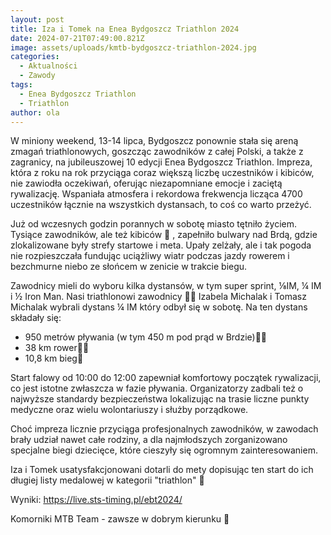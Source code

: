```yaml
---
layout: post
title: Iza i Tomek na Enea Bydgoszcz Triathlon 2024
date: 2024-07-21T07:49:00.821Z
image: assets/uploads/kmtb-bydgoszcz-triathlon-2024.jpg
categories:
  - Aktualności
  - Zawody
tags:
  - Enea Bydgoszcz Triathlon
  - Triathlon
author: ola
---
```

W miniony weekend, 13-14 lipca, Bydgoszcz ponownie stała się areną zmagań triathlonowych, goszcząc zawodników z całej Polski, a także z zagranicy, na jubileuszowej 10 edycji Enea Bydgoszcz Triathlon. Impreza, która z roku na rok przyciąga coraz większą liczbę uczestników i kibiców, nie zawiodła oczekiwań, oferując niezapomniane emocje i zaciętą rywalizację. Wspaniała atmosfera i rekordowa frekwencja licząca 4700 uczestników łącznie na wszystkich dystansach, to coś co warto przeżyć.
<!--more-->

Już od wczesnych godzin porannych w sobotę miasto tętniło życiem. Tysiące zawodników, ale też kibiców 🫶 , zapełniło bulwary nad Brdą, gdzie zlokalizowane były strefy startowe i meta. Upały zelżały, ale i tak pogoda nie rozpieszczała fundując uciążliwy wiatr podczas jazdy rowerem i bezchmurne niebo ze słońcem w zenicie w trakcie biegu.

Zawodnicy mieli do wyboru kilka dystansów, w tym super sprint, ⅛IM, ¼ IM i ½ Iron Man. Nasi triathlonowi zawodnicy 💚🖤 Izabela Michalak i Tomasz Michalak wybrali dystans ¼ IM który odbył się w sobotę. Na ten dystans składały się:

* 950 metrów pływania (w tym 450 m pod prąd w Brdzie)🏊‍♀️
* 38 km rower🚴‍♂️
* 10,8 km bieg🏃

Start falowy od 10:00 do 12:00 zapewniał komfortowy początek rywalizacji, co jest istotne zwłaszcza w fazie pływania. Organizatorzy zadbali też o najwyższe standardy bezpieczeństwa lokalizując na trasie liczne punkty medyczne oraz wielu wolontariuszy i służby porządkowe.

Choć impreza licznie przyciąga profesjonalnych zawodników, w zawodach brały udział nawet całe rodziny, a dla najmłodszych zorganizowano specjalne biegi dziecięce, które cieszyły się ogromnym zainteresowaniem.

Iza i Tomek usatysfakcjonowani dotarli do mety dopisując ten start do ich długiej listy medalowej w kategorii "triathlon" 👏

Wyniki: <https://live.sts-timing.pl/ebt2024/>

Komorniki MTB Team - zawsze w dobrym kierunku 🙂